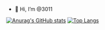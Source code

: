 - 👋 Hi, I’m @3011

[![Anurag's GitHub stats](https://github-readme-stats.vercel.app/api?username=3011)](https://github.com/anuraghazra/github-readme-stats)
[![Top Langs](https://github-readme-stats.vercel.app/api/top-langs/?username=3011)](https://github.com/anuraghazra/github-readme-stats)
